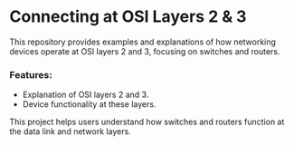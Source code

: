 # Connecting at OSI Layers 2 & 3

This repository provides examples and explanations of how networking devices operate at OSI layers 2 and 3, focusing on switches and routers.

### Features:
- Explanation of OSI layers 2 and 3.
- Device functionality at these layers.

This project helps users understand how switches and routers function at the data link and network layers.

